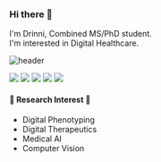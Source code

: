 ### Hi there 👋
I'm Drinni, Combined MS/PhD student.<br/>
I'm interested in Digital Healthcare.

![header](https://capsule-render.vercel.app/api?type=Rounded&color=auto&height=100&section=header&text=Welcome%20my%20github&fontSize=40)

<img src="https://img.shields.io/badge/Python-3776AB?style=flat&logo=TypeScript&logoColor=white"/> <img src="https://img.shields.io/badge/Pytorch-EE4C2C?style=flat&logo=TypeScript&logoColor=white"/> <img src="https://img.shields.io/badge/TensorFlow-FF6F00?style=flat&logo=TypeScript&logoColor=white"/> <img src="https://img.shields.io/badge/Java-007396?style=flat-square&logo=Java&logoColor=white"/> <img src="https://img.shields.io/badge/Android Studio-3DDC84?style=flat&logo=TypeScript&logoColor=white"/>



#### 🌱 Research Interest 🌱
- Digital Phenotyping
- Digital Therapeutics
- Medical AI
- Computer Vision

 



<!--
**Drinni/Drinni** is a ✨ _special_ ✨ repository because its `README.md` (this file) appears on your GitHub profile.

Here are some ideas to get you started:

- 🔭 I’m currently working on ...
- 🌱 I’m currently learning ...
- 👯 I’m looking to collaborate on ...
- 🤔 I’m looking for help with ...
- 💬 Ask me about ...
- 📫 How to reach me: ...
- 😄 Pronouns: ...
- ⚡ Fun fact: ...
-->

